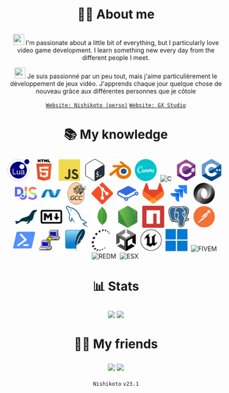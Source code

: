# <p align="center">👱🏼 About me</p>

<p align="center"><img src="https://upload.wikimedia.org/wikipedia/commons/thumb/a/a4/Flag_of_the_United_States.svg/2560px-Flag_of_the_United_States.svg.png" height="25px" width="25px"> I'm passionate about a little bit of everything, but I particularly love video game development. I learn something new every day from the different people I meet.</p>
<p align="center"><img src="https://media.cdnws.com/_i/4335/290/359/92/drapeau-france-2.png" height="25px" width="25px"> Je suis passionné par un peu tout, mais j'aime particulièrement le développement de jeux vidéo. J'apprends chaque jour quelque chose de nouveau grâce aux différentes personnes que je côtoie</p>

<div align="center">

  <a href="https://nishikoto.fr" class="button" target="_blank">`Website: Nishikoto (perso)`</a>
  <a href="https://wearedevs.fr" class="button" target="_blank">`Website: GX Studio`</a>
  
</div>

# <p align="center">📚 My knowledge</p>

<div align="center">

  <img src="https://github.com/devicons/devicon/blob/master/icons/lua/lua-original.svg" title="LUA" alt="Lua" width="50" height="50"/>&nbsp;
  <img src="https://github.com/devicons/devicon/blob/master/icons/html5/html5-original-wordmark.svg" title="HTML5" alt="HTML5" width="50" height="50"/>&nbsp;
  <img src="https://github.com/devicons/devicon/blob/master/icons/javascript/javascript-original.svg" title="JAVASCRIPT" alt="JAVASCRIPT" width="50" height="50"/>&nbsp; 
  <img src="https://github.com/devicons/devicon/blob/master/icons/bash/bash-plain.svg" title="BASH" alt="BASH" width="50" height="50"/>&nbsp;
  <img src="https://github.com/devicons/devicon/blob/master/icons/blender/blender-original.svg" title="BLENDER" alt="BLENDER" width="50" height="50"/>&nbsp;
  <img src="https://github.com/devicons/devicon/blob/master/icons/canva/canva-original.svg" title="CANVA" alt="CANVA" width="50" height="50"/>&nbsp;
  <img src="https://img.icons8.com/?size=100&id=40670&format=png&color=000000" title="C" alt="C" width="55" height="55"/>&nbsp;
  <img src="https://github.com/devicons/devicon/blob/master/icons/csharp/csharp-original.svg" title="CSHARP" alt="CSHARP" width="50" height="50"/>&nbsp;
  <img src="https://github.com/devicons/devicon/blob/master/icons/cplusplus/cplusplus-original.svg" title="CPP" alt="CPP" width="50" height="50"/>&nbsp;
  <img src="https://github.com/devicons/devicon/blob/master/icons/discordjs/discordjs-original.svg" title="DJS" alt="DJS" width="50" height="50"/>&nbsp;
  <img src="https://github.com/devicons/devicon/blob/master/icons/dot-net/dot-net-original.svg" title="MDOTNET" alt="MDOTNET" width="50" height="50"/>&nbsp;
  <img src="https://github.com/devicons/devicon/blob/master/icons/gcc/gcc-original.svg" title="GCC" alt="GCC" width="50" height="50"/>&nbsp;
  <img src="https://github.com/devicons/devicon/blob/master/icons/git/git-original.svg" title="GIT" alt="GIT" width="50" height="50"/>&nbsp;
  <img src="https://github.com/devicons/devicon/blob/master/icons/gitbook/gitbook-original.svg" title="GITBOOK" alt="GITBOOK" width="50" height="50"/>&nbsp;
  <img src="https://github.com/devicons/devicon/blob/master/icons/gitlab/gitlab-original.svg" title="GITLAB" alt="GITLAB" width="50" height="50"/>&nbsp;
  <img src="https://github.com/devicons/devicon/blob/master/icons/jira/jira-original.svg" title="JIRA" alt="JIRA" width="50" height="50"/>&nbsp;
  <img src="https://github.com/devicons/devicon/blob/master/icons/json/json-original.svg" title="JSON" alt="JSON" width="50" height="50"/>&nbsp;
  <img src="https://github.com/devicons/devicon/blob/master/icons/mariadb/mariadb-original.svg" title="MARIADB" alt="MARIADB" width="50" height="50"/>&nbsp;
  <img src="https://github.com/devicons/devicon/blob/master/icons/markdown/markdown-original.svg" title="MARKDOWN" alt="MARKDOWN" width="50" height="50"/>&nbsp;
  <img src="https://github.com/devicons/devicon/blob/master/icons/mysql/mysql-original.svg" title="MYSQL" alt="MYSQL" width="50" height="50"/>&nbsp;
  <img src="https://github.com/devicons/devicon/blob/master/icons/mongodb/mongodb-original.svg" title="MONGODB" alt="MONGODB" width="50" height="50"/>&nbsp;
  <img src="https://github.com/devicons/devicon/blob/master/icons/nodejs/nodejs-original.svg" title="NODEJS" alt="NODEJS" width="50" height="50"/>&nbsp;
  <img src="https://github.com/devicons/devicon/blob/master/icons/npm/npm-original.svg" title="NPM" alt="NPM" width="50" height="50"/>&nbsp;
  <img src="https://github.com/devicons/devicon/blob/master/icons/postgresql/postgresql-original.svg" title="POSTGRESQL" alt="POSTGRESQL" width="50" height="50"/>&nbsp;
  <img src="https://github.com/devicons/devicon/blob/master/icons/postman/postman-original.svg" title="POSTMAN" alt="POSTMAN" width="50" height="50"/>&nbsp;
  <img src="https://github.com/devicons/devicon/blob/master/icons/powershell/powershell-original.svg" title="POWERSHELL" alt="POWERSHELL" width="50" height="50"/>&nbsp;
  <img src="https://github.com/devicons/devicon/blob/master/icons/putty/putty-original.svg" title="PUTTY" alt="PUTTY" width="50" height="50"/>&nbsp;
  <img src="https://github.com/devicons/devicon/blob/master/icons/sqlite/sqlite-original.svg" title="SQLITE" alt="SQLITE" width="50" height="50"/>&nbsp;
  <img src="https://github.com/devicons/devicon/blob/master/icons/ssh/ssh-original.svg" title="SSH" alt="SSH" width="50" height="50"/>&nbsp;
  <img src="https://github.com/devicons/devicon/blob/master/icons/unity/unity-original.svg" title="UNITY" alt="UNITY" width="50" height="50"/>&nbsp;
  <img src="https://github.com/devicons/devicon/blob/master/icons/unrealengine/unrealengine-original.svg" title="UE" alt="UE" width="50" height="50"/>&nbsp;
  <img src="https://github.com/devicons/devicon/blob/master/icons/windows11/windows11-original.svg" title="WIN11" alt="WIN11" width="50" height="50"/>&nbsp;
  <img src="https://imag.malavida.com/mvimgbig/download-fs/fivem-34014-0.jpg" title="FIVEM" alt="FIVEM" width="50" height="50"/>&nbsp;
  <img src="https://yorkhost.fr/images/redm.webp" title="REDM" alt="REDM" width="50" height="50"/>&nbsp;
  <img src="https://avatars.githubusercontent.com/u/30593074?s=200&v=4" title="ESX" alt="ESX" width="50" height="50"/>&nbsp;
  
</div>

# <p align="center">📊 Stats</p>

<p align="center">
    <img 
      height="150em"
      src="https://github-readme-stats.vercel.app/api?username=Nishikoto&count_private=true&show_icons=true&theme=transparent"
    />
    <img 
      height="150em"
      src="https://github-readme-stats.vercel.app/api/top-langs/?username=Nishikoto&theme=transparent&layout=compact"
    />
</p>

# <p align="center">🫅🏼 My friends</p>

<h3 align="center"> 
  <a href="https://github.com/JustGodWork"><img src="https://avatars.githubusercontent.com/u/85418813?v=4"/ width="80"></a>
  <a href="https://github.com/EvanAddDev"><img src="https://avatars.githubusercontent.com/u/127199166?v=4"/ width="80"></a>
</h3>

<div align="center">

  `Nishikoto` `v23.1`
  
</div>
